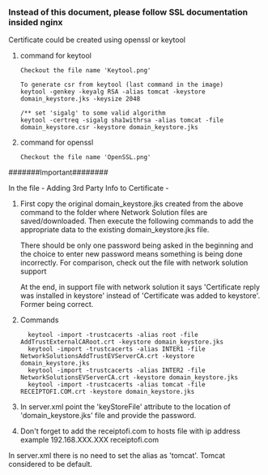 ### Instead of this document, please follow SSL documentation insided nginx


Certificate could be created using openssl or keytool

1.	command for keytool

		Checkout the file name 'Keytool.png'

		To generate csr from keytool (last command in the image)
		keytool -genkey -keyalg RSA -alias tomcat -keystore domain_keystore.jks -keysize 2048

		/** set 'sigalg' to some valid algorithm
		keytool -certreq -sigalg sha1withrsa -alias tomcat -file domain_keystore.csr -keystore domain_keystore.jks

2.	command for openssl

		Checkout the file name 'OpenSSL.png'


#######Important########

In the file - Adding 3rd Party Info to Certificate -
1.	First copy the original domain_keystore.jks created from the above command to the folder where Network Solution
	files are saved/downloaded. Then execute the following commands to add the appropriate data to the existing
	domain_keystore.jks file.

	There should be only one password being asked in the beginning and the choice to enter new password means something is being done
	incorrectly. For comparison, check out the file with network solution support

	At the end, in support file with network solution it says 'Certificate reply was installed in keystore' instead of
	'Certificate was added to keystore'. Former being correct.

2.	Commands

		  keytool -import -trustcacerts -alias root -file AddTrustExternalCARoot.crt -keystore domain_keystore.jks
		  keytool -import -trustcacerts -alias INTER1 -file NetworkSolutionsAddTrustEVServerCA.crt -keystore domain_keystore.jks
		  keytool -import -trustcacerts -alias INTER2 -file NetworkSolutionsEVServerCA.crt -keystore domain_keystore.jks
		  keytool -import -trustcacerts -alias tomcat -file RECEIPTOFI.COM.crt -keystore domain_keystore.jks

3.	In server.xml point the 'keyStoreFile' attribute to the location of  'domain_keystore.jks' file and provide the password.

4. Don't forget to add the receiptofi.com to hosts file with ip address
example
    192.168.XXX.XXX	receiptofi.com

In server.xml there is no need to set the alias as 'tomcat'. Tomcat considered to be default.

<Connector port="8443"
               protocol="org.apache.coyote.http11.Http11NioProtocol"
               SSLEnabled="true"
               maxThreads="150"
               scheme="https"
               secure="true"
               clientAuth="false"
               sslProtocol="TLS"
               keystoreFile="/Location/receiptofi.com/domain_keystore.jks"
               keystorePass="ASK_FOR_PASSWORD"
               compressableMimeType ="text/html,text/xml,text/plain,text/css,text/javascript"/>

